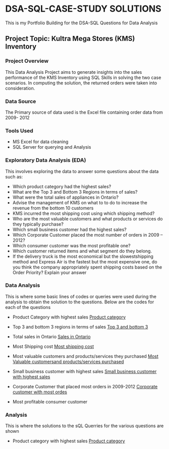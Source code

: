 # DSA-SQL-CASE-STUDY SOLUTIONS

This is my Portfolio Building for the DSA-SQL Questions for Data Analysis

## Project Topic: Kultra Mega Stores (KMS) Inventory

### Project Overview
This Data Analysis Project aims to generate insights into the sales performance of the KMS Inventory
using SQL Skills in solving the two case scenarios. In computing the solution, the returned orders were taken into consideration. 

### Data Source
The Primary source of data used is the Excel file containing order data from 2009- 2012

### Tools Used
- MS Excel for data cleaning
- SQL Server for querying and Analysis
  
### Exploratory Data Analysis (EDA)
This involves exploring the data to answer some questions about the data such as:
- Which product category had the highest sales?
- What are the Top 3 and Bottom 3 Regions in terms of sales?
- What were the total sales of appliances in Ontario?
- Advise the management of KMS on what to to do to increase the revenue from the bottom 10 customers
- KMS incurred the most shipping cost using which shipping method?
- Who are the most valuable customers and what products or services do they typically purchase?
- Which small business customer had the highest sales?
- Which Corporate Customer placed the most number of orders in 2009 – 2012? 
- Which consumer customer was the most profitable one?
- Which customer returned items and what segment do they belong.
- If the delivery truck is the most economical but the slowestshipping method and Express Air is the fastest but the most expensive one, do you think the company appropriately spent shipping costs based on the Order Priority? Explain your answer

 ### Data Analysis
  This is where some basic lines of codes or queries were used during the analysis to obtain the solution to the questions. Below are the codes for each of the questions
  
  - Product Category with highest sales
[Product category](https://github.com/Fadcemi/DSA--Data-Analysis-Capstone-Project-1/blob/main/Product%20category%20with%20highest%20sales.sql)

- Top 3 and bottom 3 regions in terms of sales [Top 3 and bottom 3](https://github.com/Fadcemi/DSA--Data-Analysis-Capstone-Project-1/blob/main/Top%203%20%20and%20Bottom%203%20regions%20in%20sales.sql)
- Total sales in Ontario [Sales in Ontario](https://github.com/Fadcemi/DSA--Data-Analysis-Capstone-Project-1/blob/main/Product%20category%20with%20highest%20sales.sql)
- Most Shipping cost [Most shipping cost](https://github.com/Fadcemi/DSA--Data-Analysis-Capstone-Project-1/blob/main/Most%20shipping%20cost%20by%20shipping%20mode.sql)
- Most valuable customers and products/services they purchased [Most Valuable customersand products/services purchased](https://github.com/Fadcemi/DSA--Data-Analysis-Capstone-Project-1/blob/main/Valuable%20customer%20and%20product%20purchased.sql)
- Small business customer with highest sales [Small business customer with highest sales](https://github.com/Fadcemi/DSA--Data-Analysis-Capstone-Project-1/blob/main/Small%20business%20Customer.sql)
- Corporate Customer that placed most orders in 2009-2012 [Corporate customer with most ordes](https://github.com/Fadcemi/DSA--Data-Analysis-Capstone-Project-1/blob/main/Corporate%20customer.sql)
- Most profitable consumer customer
  
 ### Analysis
 This is where the solutions to the sQL Querries for the various questions are shown
 
 - Product category with highest sales
[Product category](https://github.com/Fadcemi/DSA--Data-Analysis-Capstone-Project-1/blob/main/Images/Product%20category)


